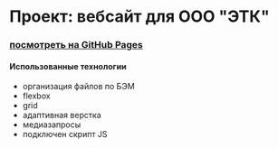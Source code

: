# Проект: вебсайт для ООО "ЭТК"

### [посмотреть на GitHub Pages](https://github.com/gskovden/etkufa.ru)

#### Использованные технологии
* организация файлов по БЭМ
* flexbox
* grid
* адаптивная верстка
* медиазапросы
* подключен скрипт JS